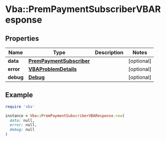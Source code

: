 # Vba::PremPaymentSubscriberVBAResponse

## Properties

| Name | Type | Description | Notes |
| ---- | ---- | ----------- | ----- |
| **data** | [**PremPaymentSubscriber**](PremPaymentSubscriber.md) |  | [optional] |
| **error** | [**VBAProblemDetails**](VBAProblemDetails.md) |  | [optional] |
| **debug** | [**Debug**](Debug.md) |  | [optional] |

## Example

```ruby
require 'vba'

instance = Vba::PremPaymentSubscriberVBAResponse.new(
  data: null,
  error: null,
  debug: null
)
```

